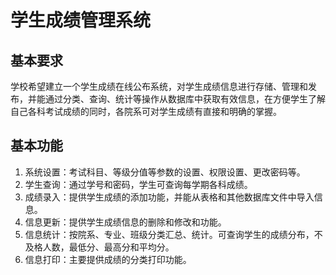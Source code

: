 # 学生成绩管理系统
## 基本要求

学校希望建立一个学生成绩在线公布系统，对学生成绩信息进行存储、管理和发布，并能通过分类、查询、统计等操作从数据库中获取有效信息，在方便学生了解自己各科考试成绩的同时，各院系可对学生成绩有直接和明确的掌握。

## 基本功能

1. 系统设置：考试科目、等级分值等参数的设置、权限设置、更改密码等。
2. 学生查询：通过学号和密码，学生可查询每学期各科成绩。
3. 成绩录入：提供学生成绩的添加功能，并能从表格和其他数据库文件中导入信息。
4. 信息更新：提供学生成绩信息的删除和修改和功能。
5. 信息统计：按院系、专业、班级分类汇总、统计。可查询学生的成绩分布，不及格人数，最低分、最高分和平均分。
6. 信息打印：主要提供成绩的分类打印功能。